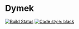 Dymek
=====
[![Build Status](https://travis-ci.com/adamj57/Dymek.svg?branch=master)](https://travis-ci.com/adamj57/Dymek)
[![Code style: black](https://img.shields.io/badge/code%20style-black-000000.svg)](https://github.com/psf/black)